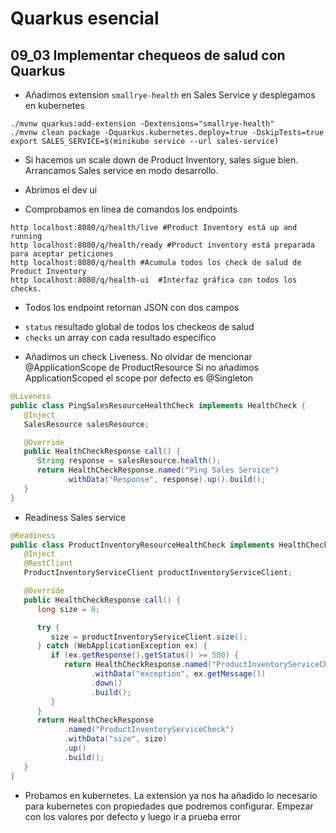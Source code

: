 # Quarkus esencial
## 09_03 Implementar chequeos de salud con Quarkus

* Añadimos extension `smallrye-health` en Sales Service y desplegamos en kubernetes
```shell
./mvnw quarkus:add-extension -Dextensions="smallrye-health"
./mvnw clean package -Dquarkus.kubernetes.deploy=true -DskipTests=true 
export SALES_SERVICE=$(minikube service --url sales-service)
```
* Si hacemos un scale down de Product Inventory, sales sigue bien. Arrancamos Sales service en modo desarrollo.

* Abrimos el dev ui

* Comprobamos en linea de comandos los endpoints
```shell
http localhost:8080/q/health/live #Product Inventory está up and running
http localhost:8080/q/health/ready #Product inventory está preparada para aceptar peticiones
http localhost:8080/q/health #Acumula todos los check de salud de Product Inventory
http localhost:8080/q/health-ui  #Interfaz gráfica con todos los checks.
```
* Todos los endpoint retornan JSON con dos campos

- `status` resultado global de todos los checkeos de salud
- `checks` un array con cada resultado específico

* Añadimos un check Liveness. No olvidar de mencionar @ApplicationScope de ProductResource
  Si no añadimos ApplicationScoped el scope por defecto es @Singleton
```java
@Liveness
public class PingSalesResourceHealthCheck implements HealthCheck {
   @Inject
   SalesResource salesResource;

   @Override
   public HealthCheckResponse call() {
      String response = salesResource.health();
      return HealthCheckResponse.named("Ping Sales Service")
            .withData("Response", response).up().build();
   }
}
```
* Readiness Sales service
```java
@Readiness
public class ProductInventoryResourceHealthCheck implements HealthCheck {
   @Inject
   @RestClient
   ProductInventoryServiceClient productInventoryServiceClient;

   @Override
   public HealthCheckResponse call() {
      long size = 0;

      try {
         size = productInventoryServiceClient.size();
      } catch (WebApplicationException ex) {
         if (ex.getResponse().getStatus() >= 500) {
            return HealthCheckResponse.named("ProductInventoryServiceCheck")
                  .withData("exception", ex.getMessage())
                  .down()
                  .build();
         }
      }
      return HealthCheckResponse
            .named("ProductInventoryServiceCheck")
            .withData("size", size)
            .up()
            .build();
   }
}
```

* Probamos en kubernetes. La extension ya nos ha añadido lo necesario para kubernetes con propiedades que
  podremos configurar. Empezar con los valores por defecto y luego ir a prueba error